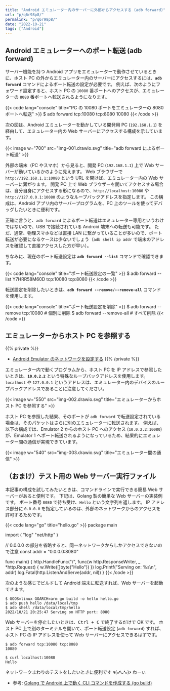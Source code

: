 ```yaml
---
title: "Android エミュレーター内のサーバーに外部からアクセスする (adb forward)"
url: "p/q6r98p8/"
permalink: "p/q6r98p8/"
date: "2022-10-21"
tags: ["Android"]
---
```


Android エミュレーターへのポート転送 (adb forward)
----

サーバー機能を持つ Android アプリをエミュレーターで動作させているときに、ホスト PC の外からエミュレーター内のサーバーにアクセスするには、__`adb forward`__ コマンドによるポート転送の設定が必要です。
例えば、次のようにフォワード設定すると、ホスト PC の `10080` 番ポートへのアクセスが、エミュレーターの `8080` 番ポートへ転送されるようになります。

{{< code lang="console" title="PC の 10080 ポートをエミュレーターの 8080 ポートへ転送" >}}
$ adb forward tcp:10080 tcp:8080
10080
{{< /code >}}

次の図は、Android エミュレーターを動かしている開発用 PC (`192.168.1.1`) を経由して、エミュレーター内の Web サーバーにアクセスする構成を示しています。

{{< image w="700" src="img-001.drawio.svg" title="adb forward によるポート転送" >}}

外部の端末（PC やスマホ）から見ると、開発 PC (`192.168.1.1`) 上で Web サーバーが動いているかのように見えます。
Web ブラウザーで `http://192.168.1.1:10080` という URL を開けば、エミュレーター内の Web サーバーに繋がります。
開発 PC 上で Web ブラウザーを開いてアクセスする場合は、自分自身にアクセスする形になるので、`http://localhost:10080` や `http://127.0.0.1:10080` のようなループバックアドレスを指定します。
この構成は、Android アプリ内のサーバープログラムを、PC 上のツールを使ってデバッグしたいときに便利です。

正確に言うと、`adb forward` によるポート転送はエミュレーター専用というわけではないので、USB で接続されている Android 端末への転送も可能です。
ただ、通常、物理スマホなどは直接 LAN に繋がっていることが多いので、ポート転送が必要になるケースは少ないでしょう（`adb shell ip addr` で端末のアドレスを確認して直接アクセスした方が早い）。

ちなみに、現在のポート転送設定は __`adb forward --list`__ コマンドで確認できます。

{{< code lang="console" title="ポート転送設定の一覧" >}}
$ adb forward --list
Y7HRR58M60D tcp:10080 tcp:8080
{{< /code >}}

転送設定を削除したいときは、__`adb forward --remove/--remove-all`__ コマンドを使用します。

{{< code lang="console" title="ポート転送設定を削除" >}}
$ adb forward --remove tcp:10080  # 個別に削除
$ adb forward --remove-all        # すべて削除
{{< /code >}}


エミュレーターからホスト PC を参照する
----

{{% private %}}
- [Android Emulator のネットワークを設定する](https://developer.android.com/studio/run/emulator-networking)
{{% /private %}}

エミュレーター内で動くプログラムから、ホスト PC を IP アドレスで参照したいときは、__`10.0.2.2`__ という特殊なループバックアドレスを使用します。
`localhost` や `127.0.0.1` というアドレスは、エミュレーター内のデバイスのループバックアドレスであることに注意してください。

{{< image w="550" src="img-002.drawio.svg" title="エミュレーターからホスト PC を参照する" >}}

ホスト PC を参照した結果、そのポートが `adb forward` で転送設定されている場合は、そのパケットはさらに別のエミュレーターに転送されます。
例えば、以下の構成では、Emulator 2 からのホスト PC へのアクセス (`10.0.2.2:10080`) が、Emulator 1 へポート転送されるようになっているため、結果的にエミュレーター間の通信が実現できています。

{{< image w="540" src="img-003.drawio.svg" title="エミュレーター間の通信" >}}


（おまけ）テスト用の Web サーバー実行ファイル
----

本記事の構成を試してみたいときは、コマンドラインで実行できる簡易 Web サーバーがあると便利です。
下記は、Golang 製の簡単な Web サーバーの実装例です。
ポート番号 `8080` で待ち受け、`Hello` という文字列を返します。
IP アドレス部分に `0.0.0.0` を指定しているのは、外部のネットワークからのアクセスを許可するためです。

{{< code lang="go" title="hello.go" >}}
package main

import (
	"log"
	"net/http"
)

// 0.0.0.0 の部分を省略すると、同一ネットワークからしかアクセスできないので注意
const addr = "0.0.0.0:8080"

func main() {
	http.HandleFunc("/", func(w http.ResponseWriter, _ *http.Request) {
		w.Write([]byte("Hello"))
	})
	log.Printf("Serving on: %s\n", addr)
	log.Fatal(http.ListenAndServe(addr, nil))
}
{{< /code >}}

次のような感じでビルドして Android 端末に転送すれば、Web サーバーを起動できます。

```console
$ GOOS=linux GOARCH=arm go build -o hello hello.go
$ adb push hello /data/local/tmp
$ adb shell /data/local/tmp/hello
2022/10/21 20:25:47 Serving on HTTP port: 8080
```

Web サーバーを停止したいときは、<kbd>Ctrl + C</kbd> で終了するだけで OK です。
ホスト PC 上で別のターミナルを開いて、ポート転送設定 (`adb forward`) すれば、ホスト PC の IP アドレスを使って Web サーバーにアクセスできるはずです。

```console
$ adb forward tcp:10080 tcp:8080
10080

$ curl localhost:10080
Hello
```

ネットワークまわりのテストをしたいときに便利です ٩(๑❛ᴗ❛๑)۶ わーぃ

- 参考: [Golang で Android 上で動く CLI コマンドを作成する (go build)](/p/ftducta/)

